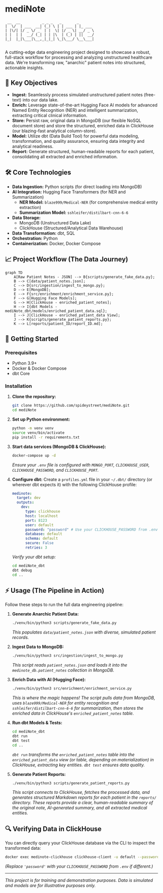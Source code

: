 # mediNote

```
 __  __          _ _ _   _       _       
|  \/  | ___  __| (_) \ | | ___ | |_ ___ 
| |\/| |/ _ \/ _` | |  \| |/ _ \| __/ _ \
| |  | |  __/ (_| | | |\  | (_) | ||  __/
|_|  |_|\___|\__,_|_|_| \_|\___/ \__\___|
                                         
```

A cutting-edge data engineering project designed to showcase a robust, full-stack workflow for processing and analyzing unstructured healthcare data. We're transforming raw, "anarchic" patient notes into structured, actionable insights.

## 🚀 Key Objectives

-   **Ingest:** Seamlessly process simulated unstructured patient notes (free-text) into our data lake.
-   **Enrich:** Leverage state-of-the-art Hugging Face AI models for advanced Named Entity Recognition (NER) and intelligent summarization, extracting critical clinical information.
-   **Store:** Persist raw, original data in MongoDB (our flexible NoSQL document store) and store the structured, enriched data in ClickHouse (our blazing-fast analytical column-store).
-   **Model:** Utilize dbt (Data Build Tool) for powerful data modeling, transformation, and quality assurance, ensuring data integrity and analytical readiness.
-   **Report:** Generate structured, human-readable reports for each patient, consolidating all extracted and enriched information.

## 🛠️ Core Technologies

-   **Data Ingestion:** Python scripts (for direct loading into MongoDB)
-   **AI Integration:** Hugging Face Transformers (for NER and Summarization)
    -   **NER Model:** `blaze999/Medical-NER` (for comprehensive medical entity extraction)
    -   **Summarization Model:** `sshleifer/distilbart-cnn-6-6`
-   **Data Storage:**
    -   MongoDB (Unstructured Data Lake)
    -   ClickHouse (Structured/Analytical Data Warehouse)
-   **Data Transformation:** dbt, SQL
-   **Orchestration:** Python
-   **Containerization:** Docker, Docker Compose

## 📈 Project Workflow (The Data Journey)

```mermaid
graph TD
    A[Raw Patient Notes - JSON] --> B{scripts/generate_fake_data.py};
    B --> C[data/patient_notes.json];
    C --> D{src/ingestion/ingest_to_mongo.py};
    D --> E[MongoDB];
    E --> F{src/enrichment/enrichment_service.py};
    F --> G[Hugging Face Models];
    G --> H[ClickHouse - enriched_patient_notes];
    H --> I{dbt Models - mediNote_dbt/models/enriched_patient_data.sql};
    I --> J[ClickHouse - enriched_patient_data View];
    J --> K{scripts/generate_patient_reports.py};
    K --> L[reports/patient_ID/report_ID.md];
```

## 🚀 Getting Started

### Prerequisites

-   Python 3.9+
-   Docker & Docker Compose
-   dbt Core

### Installation

1.  **Clone the repository:**
    ```bash
    git clone https://github.com/spideystreet/mediNote.git
    cd mediNote
    ```

2.  **Set up Python environment:**
    ```bash
    python -m venv venv
    source venv/bin/activate
    pip install -r requirements.txt
    ```

3.  **Start data services (MongoDB & ClickHouse):**
    ```bash
    docker-compose up -d
    ```
    *Ensure your `.env` file is configured with `MONGO_PORT`, `CLICKHOUSE_USER`, `CLICKHOUSE_PASSWORD`, and `CLICKHOUSE_PORT`.*

4.  **Configure dbt:**
    Create a `profiles.yml` file in your `~/.dbt/` directory (or wherever dbt expects it) with the following ClickHouse profile:

    ```yaml
    medinote:
      target: dev
      outputs:
        dev:
          type: clickhouse
          host: localhost
          port: 8123
          user: default
          password: "password" # Use your CLICKHOUSE_PASSWORD from .env
          database: default
          schema: default
          secure: False
          retries: 3
    ```
    *Verify your dbt setup:*
    ```bash
    cd mediNote_dbt
    dbt debug
    cd ..
    ```

## ⚡ Usage (The Pipeline in Action)

Follow these steps to run the full data engineering pipeline:

1.  **Generate Anarchic Patient Data:**
    ```bash
    ./venv/bin/python3 scripts/generate_fake_data.py
    ```
    *This populates `data/patient_notes.json` with diverse, simulated patient records.*

2.  **Ingest Data to MongoDB:**
    ```bash
    ./venv/bin/python3 src/ingestion/ingest_to_mongo.py
    ```
    *This script reads `patient_notes.json` and loads it into the `medinote_db.patient_notes` collection in MongoDB.*

3.  **Enrich Data with AI (Hugging Face):**
    ```bash
    ./venv/bin/python3 src/enrichment/enrichment_service.py
    ```
    *This is where the magic happens! The script pulls data from MongoDB, uses `blaze999/Medical-NER` for entity recognition and `sshleifer/distilbart-cnn-6-6` for summarization, then stores the enriched data in ClickHouse's `enriched_patient_notes` table.*

4.  **Run dbt Models & Tests:**
    ```bash
    cd mediNote_dbt
    dbt run
    dbt test
    cd ..
    ```
    *`dbt run` transforms the `enriched_patient_notes` table into the `enriched_patient_data` view (or table, depending on materialization) in ClickHouse, extracting key entities. `dbt test` ensures data quality.*

5.  **Generate Patient Reports:**
    ```bash
    ./venv/bin/python3 scripts/generate_patient_reports.py
    ```
    *This script connects to ClickHouse, fetches the processed data, and generates structured Markdown reports for each patient in the `reports/` directory. These reports provide a clear, human-readable summary of the original note, AI-generated summary, and all extracted medical entities.*

## 🔍 Verifying Data in ClickHouse

You can directly query your ClickHouse database via the CLI to inspect the transformed data:

```bash
docker exec medinote-clickhouse clickhouse-client -u default --password 'password' --query "SELECT patient_id, summary, first_entity_group, first_entity_word, ner_entities FROM default.enriched_patient_data LIMIT 5;"
```
*(Replace `'password'` with your `CLICKHOUSE_PASSWORD` from `.env` if different.)*

---
*This project is for training and demonstration purposes. Data is simulated and models are for illustrative purposes only.*